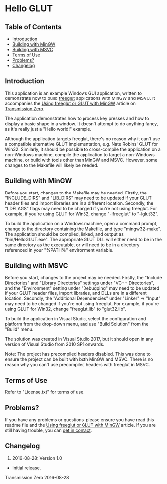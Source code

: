 # Hello GLUT

## Table of Contents

- [Introduction](#introduction)
- [Building with MinGW](#building-with-mingw)
- [Building with MSVC](#building-with-msvc)
- [Terms of Use](#terms-of-use)
- [Problems?](#problems)
- [Changelog](#changelog)

## Introduction

This application is an example Windows GUI application, written to demonstrate how to build
[freeglut](http://freeglut.sourceforge.net/) applications with MinGW and MSVC. It accompanies the
[Using freeglut or GLUT with MinGW](http://www.transmissionzero.co.uk/computing/using-glut-with-mingw/) article on
[Transmission Zero](http://www.transmissionzero.co.uk/).

The application demonstrates how to process key presses and how to display a basic shape in a window. It doesn't attempt
to do anything fancy, as it's really just a "Hello world!" example.

Although the application targets freeglut, there's no reason why it can't use a compatible alternative GLUT
implementation, e.g. Nate Robins' GLUT for Win32. Similarly, it should be possible to cross-compile the application on a
non-Windows machine, compile the application to target a non-Windows machine, or build with tools other than MinGW and
MSVC. However, some changes to the Makefile will likely be needed.

## Building with MinGW

Before you start, changes to the Makefile may be needed. Firstly, the "INCLUDE_DIRS" and "LIB_DIRS" may need to be
updated if your GLUT header files and import libraries are in a different location. Secondly, the "LDFLAGS" flags may
need to be changed if you're not using freeglut. For example, if you're using GLUT for Win32, change "-lfreeglut" to
"-lglut32".

To build the application on a Windows machine, open a command prompt, change to the directory containing the Makefile,
and type "mingw32-make". The application should be compiled, linked, and output as "bin/HelloGLUT.exe". The appropriate
GLUT DLL will either need to be in the same directory as the executable, or will need to be in a directory referenced in
your "%PATH%" environment variable.

## Building with MSVC

Before you start, changes to the project may be needed. Firstly, the "Include Directories" and "Library Directories"
settings under "VC++ Directories", and the "Environment" setting under "Debugging" may need to be updated if your GLUT
header files, import libraries, and DLLs are in a different location. Secondly, the "Additional Dependencies" under
"Linker" -> "Input" may need to be changed if you're not using freeglut. For example, if you're using GLUT for Win32,
change "freeglut.lib" to "glut32.lib".

To build the application in Visual Studio, select the configuration and platform from the drop-down menu, and use
"Build Solution" from the "Build" menu.

The solution was created in Visual Studio 2017, but it should open in any version of Visual Studio from 2010 SP1
onwards.

Note: The project has precompiled headers disabled. This was done to ensure the project can be built with both MinGW and
MSVC. There is no reason why you can't use precompiled headers with freeglut in MSVC.

## Terms of Use

Refer to "License.txt" for terms of use.

## Problems?

If you have any problems or questions, please ensure you have read this readme file and the
[Using freeglut or GLUT with MinGW](http://www.transmissionzero.co.uk/computing/using-glut-with-mingw/) article. If you
are still having trouble, you can [get in contact](http://www.transmissionzero.co.uk/contact/).

## Changelog

1. 2016-08-28: Version 1.0
  - Initial release.

Transmission Zero
2016-08-28
